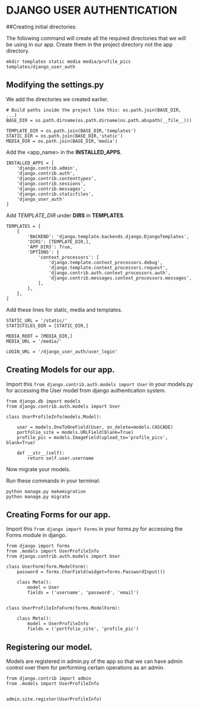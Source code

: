 # DJANGO USER AUTHENTICATION

##Creating initial directories:

The following command will create all the required directories that we will be using in our app.
Create them in the project directory not the app directory.


```
mkdir templates static media media/profile_pics templates/django_user_auth
```

## Modifying the settings.py

We add the directories we created earlier.

```
# Build paths inside the project like this: os.path.join(BASE_DIR, ...)
BASE_DIR = os.path.dirname(os.path.dirname(os.path.abspath(__file__)))

TEMPLATE_DIR = os.path.join(BASE_DIR,'templates')
STATIC_DIR = os.path.join(BASE_DIR,'static')
MEDIA_DIR = os.path.join(BASE_DIR,'media')
```

Add the <app_name> in the **INSTALLED_APPS**.

```
INSTALLED_APPS = [
    'django.contrib.admin',
    'django.contrib.auth',
    'django.contrib.contenttypes',
    'django.contrib.sessions',
    'django.contrib.messages',
    'django.contrib.staticfiles',
    'django_user_auth'
]
```

Add *TEMPLATE_DIR* under **DIRS** in **TEMPLATES**.

```
TEMPLATES = [
    {
        'BACKEND': 'django.template.backends.django.DjangoTemplates',
        'DIRS': [TEMPLATE_DIR,],
        'APP_DIRS': True,
        'OPTIONS': {
            'context_processors': [
                'django.template.context_processors.debug',
                'django.template.context_processors.request',
                'django.contrib.auth.context_processors.auth',
                'django.contrib.messages.context_processors.messages',
            ],
        },
    },
] 
```


Add these lines for static, media and templates.

```
STATIC_URL = '/static/'
STATICFILES_DIR = [STATIC_DIR,]

MEDIA_ROOT = [MEDIA_DIR,]
MEDIA_URL = '/media/'

LOGIN_URL = '/django_user_auth/user_login'
```

## Creating Models for our app.

Import this ```from django.contrib.auth.models import User``` in your models.py for accessing the User model from django authentication system.

```
from django.db import models
from django.contrib.auth.models import User

class UserProfileInfo(models.Model):

    user = models.OneToOneField(User, on_delete=models.CASCADE)
    portfolio_site = models.URLField(blank=True)
    profile_pic = models.ImageField(upload_to='profile_pics', blank=True)

    def __str__(self):
        return self.user.username

```

Now migrate your models.

Run these commands in your terminal:

```
python manage.py makemigration
python manage.py migrate
```



## Creating Forms for our app.

Import this ```from django import Forms``` in your forms.py for accessing the Forms module in django.

```
from django import forms
from .models import UserProfileInfo
from django.contrib.auth.models import User

class UserForm(form.ModelForm):
    password = forms.CharField(widget=forms.PasswordInput())

    class Meta():
        model = User
        fields = ('username', 'password', 'email')


class UserProfileInfoForm(forms.ModelForm):

    class Meta():
        model = UserProfileInfo
        fields = ('portfolio_site', 'profile_pic')
```

## Registering our model.

Models are registered in admin.py of the app so that we can have admin control over them for performing certain operations as an admin.

```
from django.contrib import admin
from .models import UserProfileInfo


admin.site.register(UserProfileInfo)
```

